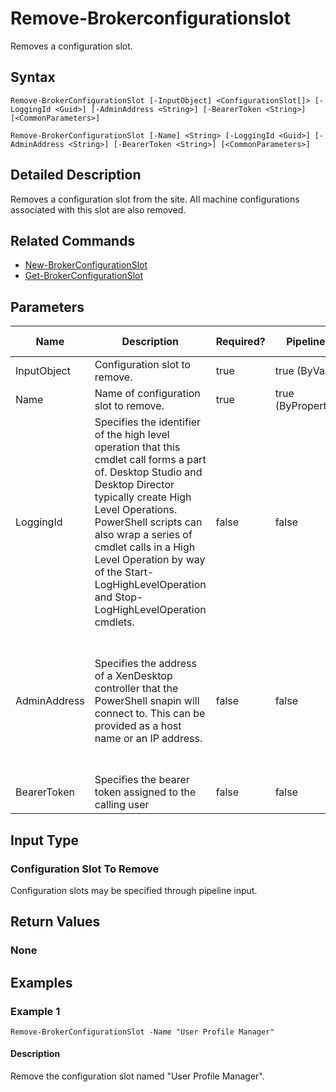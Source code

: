 ﻿
# Remove-Brokerconfigurationslot
Removes a configuration slot.
## Syntax
```
Remove-BrokerConfigurationSlot [-InputObject] <ConfigurationSlot[]> [-LoggingId <Guid>] [-AdminAddress <String>] [-BearerToken <String>] [<CommonParameters>]

Remove-BrokerConfigurationSlot [-Name] <String> [-LoggingId <Guid>] [-AdminAddress <String>] [-BearerToken <String>] [<CommonParameters>]
```
## Detailed Description
Removes a configuration slot from the site. All machine configurations associated with this slot are also removed.


## Related Commands

* [New-BrokerConfigurationSlot](../New-BrokerConfigurationSlot/)
* [Get-BrokerConfigurationSlot](../Get-BrokerConfigurationSlot/)
## Parameters
| Name   | Description | Required? | Pipeline Input | Default Value |
| --- | --- | --- | --- | --- |
| InputObject | Configuration slot to remove. | true | true (ByValue) |  |
| Name | Name of configuration slot to remove. | true | true (ByPropertyName) |  |
| LoggingId | Specifies the identifier of the high level operation that this cmdlet call forms a part of. Desktop Studio and Desktop Director typically create High Level Operations. PowerShell scripts can also wrap a series of cmdlet calls in a High Level Operation by way of the Start-LogHighLevelOperation and Stop-LogHighLevelOperation cmdlets. | false | false |  |
| AdminAddress | Specifies the address of a XenDesktop controller that the PowerShell snapin will connect to. This can be provided as a host name or an IP address. | false | false | Localhost. Once a value is provided by any cmdlet, this value will become the default. |
| BearerToken | Specifies the bearer token assigned to the calling user | false | false |  |

## Input Type

### Configuration Slot To Remove
Configuration slots may be specified through pipeline input.
## Return Values

### None

## Examples

### Example 1
```
Remove-BrokerConfigurationSlot -Name "User Profile Manager"
```
#### Description
Remove the configuration slot named "User Profile Manager".
